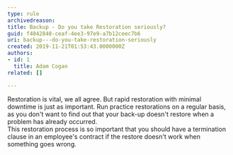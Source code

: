 ```yaml
---
type: rule
archivedreason: 
title: Backup - Do you take Restoration seriously?
guid: f4042848-ceaf-4ee3-97e9-a7b12ceec7b6
uri: backup---do-you-take-restoration-seriously
created: 2019-11-21T01:53:43.0000000Z
authors:
- id: 1
  title: Adam Cogan
related: []

---
```



​Restoration is vital, we all agree. But rapid restoration with minimal downtime is just as important. Run practice restorations on a regular basis, as you don't want to find out that your back-up doesn't restore when a problem has already occurred.<br>This restoration process is so important that you should have a termination clause in an employee's contract if the restore doesn't work when something goes wrong.​<br>
<br><excerpt class='endintro'></excerpt><br>



